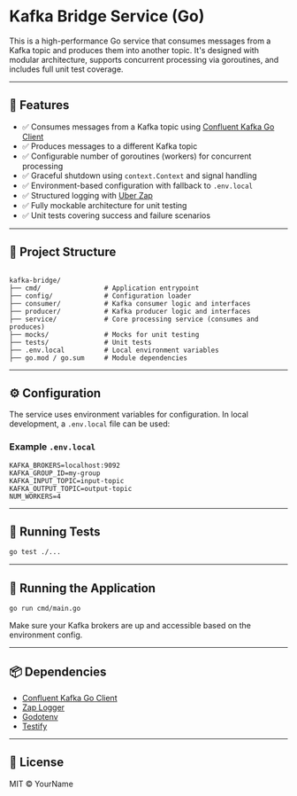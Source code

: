 # Kafka Bridge Service (Go)

This is a high-performance Go service that consumes messages from a Kafka topic and produces them into another topic. It's designed with modular architecture, supports concurrent processing via goroutines, and includes full unit test coverage.

---

## 🚀 Features

- ✅ Consumes messages from a Kafka topic using [Confluent Kafka Go Client](https://github.com/confluentinc/confluent-kafka-go)
- ✅ Produces messages to a different Kafka topic
- ✅ Configurable number of goroutines (workers) for concurrent processing
- ✅ Graceful shutdown using `context.Context` and signal handling
- ✅ Environment-based configuration with fallback to `.env.local`
- ✅ Structured logging with [Uber Zap](https://github.com/uber-go/zap)
- ✅ Fully mockable architecture for unit testing
- ✅ Unit tests covering success and failure scenarios

---

## 🧱 Project Structure

```

kafka-bridge/
├── cmd/                # Application entrypoint
├── config/             # Configuration loader
├── consumer/           # Kafka consumer logic and interfaces
├── producer/           # Kafka producer logic and interfaces
├── service/            # Core processing service (consumes and produces)
├── mocks/              # Mocks for unit testing
├── tests/              # Unit tests
├── .env.local          # Local environment variables
├── go.mod / go.sum     # Module dependencies

````

---

## ⚙️ Configuration

The service uses environment variables for configuration. In local development, a `.env.local` file can be used:

### Example `.env.local`

```env
KAFKA_BROKERS=localhost:9092
KAFKA_GROUP_ID=my-group
KAFKA_INPUT_TOPIC=input-topic
KAFKA_OUTPUT_TOPIC=output-topic
NUM_WORKERS=4
````

---

## 🧪 Running Tests

```bash
go test ./...
```

---

## 🏁 Running the Application

```bash
go run cmd/main.go
```

Make sure your Kafka brokers are up and accessible based on the environment config.

---

## 📦 Dependencies

* [Confluent Kafka Go Client](https://github.com/confluentinc/confluent-kafka-go)
* [Zap Logger](https://github.com/uber-go/zap)
* [Godotenv](https://github.com/joho/godotenv)
* [Testify](https://github.com/stretchr/testify)

---

## 📌 License

MIT © YourName